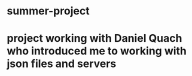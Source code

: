 # summer-project
# project working with Daniel Quach who introduced me to working with json files and servers
